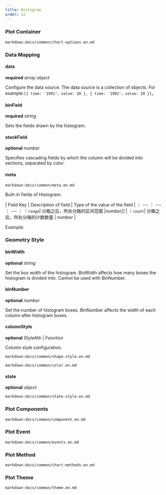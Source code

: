 ```yaml
---
title: Histogram
order: 11
---
```


### Plot Container

`markdown:docs/common/chart-options.en.md`

### Data Mapping

#### data

<description>**required** _array object_</description>

Configure the data source. The data source is a collection of objects. For example:`[{ time: '1991'，value: 20 }, { time: '1992'，value: 20 }]`。

#### binField

<description>**required** _string_</description>

Sets the fields drawn by the histogram.

#### stackField

<description>**optional** _number_</description>

Specifies cascading fields by which the column will be divided into sections, separated by color.

#### meta

`markdown:docs/common/meta.en.md`

Built-in fields of Histogram:

| Field Key | Description of field | Type of the value of the field |
｜ --- ｜ --- ｜ --- ｜
｜`range`| 分箱之后，所处分箱的区间范围 |_number[]_ |
｜`count`| 分箱之后，所处分箱的计数数量 | _number_ |

Example:

<playground path="more-plots/histogram/demo/binWidth.ts" rid="histogram-meta"></playground>

### Geometry Style

#### binWidth

<description>**optional** _string_</description>

Set the box width of the histogram. BinWidth affects how many boxes the histogram is divided into. Cannot be used with BinNumber.

#### binNumber

<description>**optional** _number_</description>

Set the number of histogram boxes. BinNumber affects the width of each column after histogram boxes.

#### columnStyle

<description>**optional** _StyleAttr | Function_</description>

Column style configuration.

`markdown:docs/common/shape-style.en.md`

`markdown:docs/common/color.en.md`

#### state

<description>**optional** _object_</description>

`markdown:docs/common/state-style.en.md`

### Plot Components

`markdown:docs/common/component.en.md`

### Plot Event

`markdown:docs/common/events.en.md`

### Plot Method

`markdown:docs/common/chart-methods.en.md`

### Plot Theme

`markdown:docs/common/theme.en.md`
